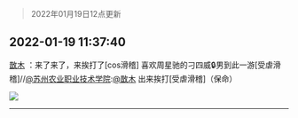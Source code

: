 > 2022年01月19日12点更新
<link rel="stylesheet" href="https://cdn.jsdelivr.net/gh/taotie6/sampleJSON@main/css/photo_show.css">
<meta name="referrer" content="no-referrer" />


 ## 2022-01-19 11:37:40 

 [㪚木](https://www.coolapk.com/feed/32932089?shareKey=NmIyYzAyM2QyYjhjNjFlNzhjZTY~) ：来了来了，来挨打了[cos滑稽]
喜欢周星驰的刁四威🔒男到此一游[受虐滑稽]//<a class="feed-link-uname" href="/u/苏州农业职业技术学院">@苏州农业职业技术学院</a>:<a class="feed-link-uname" href="/u/㪚木">@㪚木</a> 出来挨打[受虐滑稽]（保命） 

<div class="album">
<img class="img-item" src="http://image.coolapk.com/feed/2022/0119/11/1081091_4c61be11_3459_2761_859@1080x4939.jpeg" />
</div>

 ------- 

